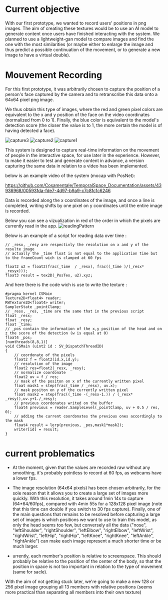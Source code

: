# Current objective

With our first prototype, we wanted to record users' positions in png images.
The aim of creating these textures would be to use an AI model to generate content once users have finished interacting with the system. We planned to use a lightweight-gan model to compare images and find the one with the most similarities (or maybe either to enlarge the image and thus predict a possible continuation of the movement, or to generate a new image to have a virtual double).

# Mouvement Recording 

For this first prototype, it was arbitrarily chosen to capture the position of a person's face captured by the camera and to retranscribe this data onto a 64x64 pixel png image.

We thus obtain this type of images, where the red and green pixel colors are equivalent to the x and y position of the face on the video coordinates (normalized from 0 to 1). Finally, the blue color is equivalent to the model's detection score (the closer the value is to 1, the more certain the model is of having detected a face). 

![capture3](https://github.com/Cosamentale/TemporalSpace_Documentation/assets/43936968/01de0a0f-d746-45a3-92fb-c39c658735ea)
![capture2](https://github.com/Cosamentale/TemporalSpace_Documentation/assets/43936968/b466c456-1067-400a-b6ec-9202b0534a13)
![capture1](https://github.com/Cosamentale/TemporalSpace_Documentation/assets/43936968/4739447e-264e-4d7c-952e-eda9a1999fef)

This system is designed to capture real-time information on the movement of people in the interactive space, for use later in the experience.
However, to make it easier to test and generate content in advance, a version capturing the same data in relation to a video has been implemented. 

below is an example video of the system (mocap with PosNet):

https://github.com/Cosamentale/TemporalSpace_Documentation/assets/43936968/00593fda-fde7-4d97-b9a9-c7c8fc1c6246

Data is recorded along the x coordinates of the image, and once a line is completed, writing shifts by one pixel on y coordinates until the entire image is recorded.

Below you can see a vizualization in red of the order in which the pixels are currently read in the app.
![readingPattern](https://github.com/Cosamentale/TemporalSpace_Documentation/assets/43936968/9a4c3631-8357-4487-86c9-67dd8cab6a9a)

Below is an example of a script for reading data over time :
``` HLSL
// _resx, _resy are respectivly the resolution on x and y of the resulte image
// actually the _time float is not equal to the application time but to the frameCount wich is clamped at 60 fps

float2 u2 = float2(frac(_time  / _resx), frac((_time )/(_resx* _resyx)));
float3 result = tex2D(_PosTex, u2).xyz;
```

And here there is the code wich is use to write the texture :
``` HLSL
#pragma kernel CSMain
Texture2D<float4> reader; 
RWTexture2D<float4> writer;
SamplerState _pointClamp;
// _resx, _res, _time are the same that in the previous script
float _resx;
float _resy;
float _time;
// _pos contain the information of the x,y position of the head and on z the score of the detection (w is equal at 0)
float4 _pos;
[numthreads(8,8,1)]
void CSMain (uint2 id : SV_DispatchThreadID) 
{
	// coordonate of the pixels
	float2 f = float2(id.x,id.y);
	// resolution of the image
	float2 res=float2(_resx, _resy);
	// normalize coordonate
	float2 uv = f / res;
	// mask of the positon on x of the currently written pixel
	float mask1 = step(frac(_time / _resx), uv.x);
	// mask positon on y of the currently written pixel
	float mask2 = step(frac((_time -(_resx-1.)) / (_resx* _resy)),uv.y+1./_resy);
	// previous coordonates writed on the buffer
	float4 previous = reader.SampleLevel(_pointClamp, uv + 0.5 / res, 0);
	// adding the current coordonates the previous ones accordingly to the mask
	float4 result = lerp(previous, _pos,mask1*mask2);
	writer[id] = result;
}

```

# current problematics

- At the moment, given that the values are recorded raw without any smoothing, it's probably pointless to record at 60 fps, as webcams have a lower fps.
  
- The image resolution (64x64 pixels) has been chosen arbitrarily, for the sole reason that it allows you to create a large set of images more quickly. With this resolution, it takes around 1min 14s to capture (64*64/60fps), compared with 4min 55s for a 128x128 pixel image (note that this time can double if you switch to 30 fps capture).
  Finally, one of the main questions that remains to be resolved before capturing a large set of images is which positions we want to use to train this model, as only the head seems too few, but conversely all the data ("nose", "leftShoulder", "rightShoulder", "leftElbow", "rightElbow", "leftWrist", "rightWrist", "leftHip", "rightHip", "leftKnee", "rightKnee", "leftAnkle", "rightAnkle") can make each image represent a much shorter time or be much larger.

- urrently, each member's position is relative to screenspace. This should probably be relative to the position of the center of the body, so that the position in space is not too important in relation to the type of movement (same for sacle).



With the aim of not getting stuck later, we're going to make a new 128 or 256 pixel image grouping all 13 members with relative positions
(seems more practical than separating all members into their own texture)
